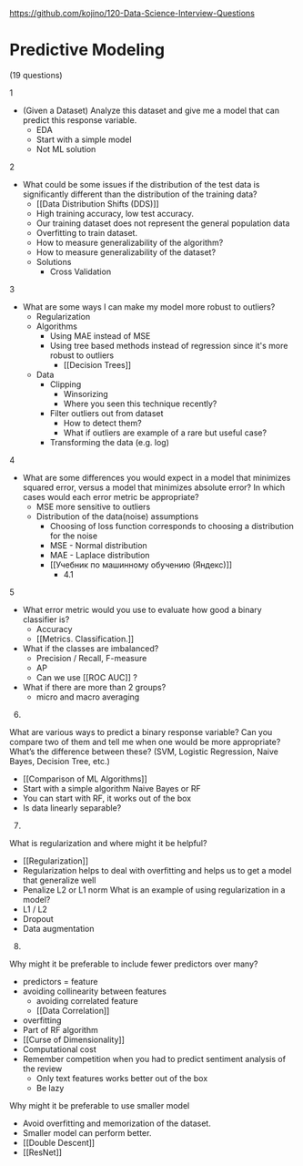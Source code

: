 
https://github.com/kojino/120-Data-Science-Interview-Questions

# Predictive Modeling
(19 questions)

1
- (Given a Dataset) Analyze this dataset and give me a model that can predict this response variable.
	- EDA
	- Start with a simple model
	- Not ML solution

2
- What could be some issues if the distribution of the test data is significantly different than the distribution of the training data?
	- [[Data Distribution Shifts (DDS)]]
	- High training accuracy, low test accuracy.
	- Our training dataset does not represent the general population data
	- Overfitting to train dataset.
	- How to measure generalizability of the algorithm?
	- How to measure generalizability of the dataset?
	- Solutions
		- Cross Validation

3
- What are some ways I can make my model more robust to outliers?
	- Regularization
	- Algorithms
		- Using MAE instead of MSE
		- Using tree based methods instead of regression since it's more robust to outliers
			- [[Decision Trees]]
	- Data
		- Clipping
			- Winsorizing
			- Where you seen this technique recently?
		- Filter outliers out from dataset
			- How to detect them?
			- What if outliers are example of a rare but useful case?
		- Transforming the data (e.g. log)

4
- What are some differences you would expect in a model that minimizes squared error, versus a model that minimizes absolute error? In which cases would each error metric be appropriate?
	- MSE more sensitive to outliers
	- Distribution of the data(noise) assumptions
		- Choosing of loss function corresponds to choosing a distribution for the noise
		- MSE - Normal distribution
		- MAE - Laplace distribution 
		- [[Учебник по машинному обучению (Яндекс)]]
			- 4.1

5
- What error metric would you use to evaluate how good a binary classifier is?
	- Accuracy
	- [[Metrics. Classification.]]
- What if the classes are imbalanced?
	- Precision / Recall, F-measure
	- AP
	- Can we use [[ROC AUC]] ?
- What if there are more than 2 groups?
	- micro and macro averaging

6.
What are various ways to predict a binary response variable? Can you compare two of them and tell me when one would be more appropriate? What’s the difference between these? (SVM, Logistic Regression, Naive Bayes, Decision Tree, etc.)
- [[Comparison of ML Algorithms]]
- Start with a simple algorithm Naive Bayes or RF
- You can start with RF, it works out of the box
- Is data linearly separable?

7.
What is regularization and where might it be helpful?
- [[Regularization]]
- Regularization helps to deal with overfitting and helps us to get a model that generalize well
- Penalize L2 or L1 norm
What is an example of using regularization in a model?
- L1 / L2
- Dropout
- Data augmentation

8.
Why might it be preferable to include fewer predictors over many?
- predictors = feature
- avoiding collinearity between features
	- avoiding correlated feature
	- [[Data Correlation]]
- overfitting
- Part of RF algorithm
- [[Curse of Dimensionality]]
- Computational cost
- Remember competition when you had to predict sentiment analysis of the review
	- Only text features works better out of the box
	- Be lazy

Why might it be preferable to use smaller model
- Avoid overfitting and memorization of the dataset.
- Smaller model can perform better.
- [[Double Descent]]
- [[ResNet]]